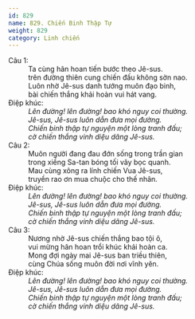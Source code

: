 ```yaml
---
id: 829
name: 829. Chiến Binh Thập Tự
weight: 829
category: Linh chiến
---
```

<dl><dt>Câu 1:</dt><dd data-verse="1">Ta cùng hân hoan tiến bước theo Jê-sus. <br/>trên đường thiên cung chiến đấu không sờn nao. <br/>Luôn nhờ Jê-sus danh tướng muôn đạo binh, <br/>bài chiến thắng khải hoàn vui hát vang. </dd><dt>Điệp khúc:</dt><dd data-chorus="1"><em>Lên đường! lên đường! bao khó nguy coi thường. <br/>Jê-sus, Jê-sus luôn dẫn đưa mọi đường. <br/>Chiến binh thập tự nguyện một lòng tranh đấu; <br/>cờ chiến thắng vinh diệu dâng Jê-sus. </em></dd><dt>Câu 2:</dt><dd data-verse="2">Muôn người đang đau đớn sống trong trần gian <br/>trong xiềng Sa-tan bóng tối vây bọc quanh. <br/>Mau cùng xông ra lính chiến Vua Jê-sus, <br/>truyền rao ơn mua chuộc cho thế nhân. </dd><dt>Điệp khúc:</dt><dd data-chorus="1"><em>Lên đường! lên đường! bao khó nguy coi thường. <br/>Jê-sus, Jê-sus luôn dẫn đưa mọi đường. <br/>Chiến binh thập tự nguyện một lòng tranh đấu; <br/>cờ chiến thắng vinh diệu dâng Jê-sus. </em></dd><dt>Câu 3:</dt><dd data-verse="3">Nương nhờ Jê-sus chiến thắng bao tội ô, <br/>vui mừng hân hoan trổi khúc khải hoàn ca. <br/>Mong đợi ngày mai Jê-sus ban triều thiên, <br/>cùng Chúa sống muôn đời nơi vĩnh yên. </dd><dt>Điệp khúc:</dt><dd data-chorus="1"><em>Lên đường! lên đường! bao khó nguy coi thường. <br/>Jê-sus, Jê-sus luôn dẫn đưa mọi đường. <br/>Chiến binh thập tự nguyện một lòng tranh đấu; <br/>cờ chiến thắng vinh diệu dâng Jê-sus. </em></dd></dl>
